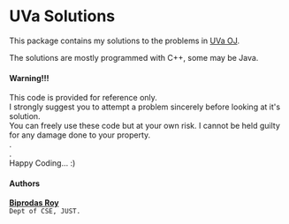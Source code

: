 # UVa Solutions

This package contains my solutions to the problems in [UVa OJ](https://uva.onlinejudge.org/). 

The solutions are mostly programmed with C++, some may be Java.

#### Warning!!!
This code is provided for reference only.  
I strongly suggest you to attempt a problem sincerely before looking at it's solution.  
You can freely use these code but at your own risk. I cannot be held guilty for any damage done to your  property.  
.    
.  
Happy Coding... :)

#### Authors
**[Biprodas Roy](https://github.com/bipro10)**  
   `Dept of CSE, JUST.`